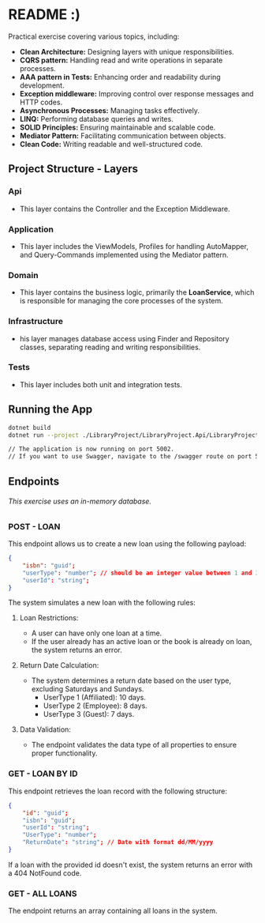 # README :)

Practical exercise covering various topics, including:

- **Clean Architecture:** Designing layers with unique responsibilities.
- **CQRS pattern:** Handling read and write operations in separate processes.
- **AAA pattern in Tests:** Enhancing order and readability during development.
- **Exception middleware:** Improving control over response messages and HTTP codes.
- **Asynchronous Processes:** Managing tasks effectively.
- **LINQ:** Performing database queries and writes.
- **SOLID Principles:** Ensuring maintainable and scalable code.
- **Mediator Pattern:** Facilitating communication between objects.
- **Clean Code:** Writing readable and well-structured code.

## Project Structure - Layers
### Api
- This layer contains the Controller and the Exception Middleware.
 
### Application
- This layer includes the ViewModels, Profiles for handling AutoMapper, and Query-Commands implemented using the Mediator pattern.

### Domain
- This layer contains the business logic, primarily the **LoanService**, which is responsible for managing the core processes of the system.

### Infrastructure
- his layer manages database access using Finder and Repository classes, separating reading and writing responsibilities.

### Tests
- This layer includes both unit and integration tests.

## Running the App
```sh
dotnet build
dotnet run --project ./LibraryProject/LibraryProject.Api/LibraryProject.Api.csproj

// The application is now running on port 5002.
// If you want to use Swagger, navigate to the /swagger route on port 5002.
```

## Endpoints
###### This exercise uses an in-memory database.

### POST - LOAN
This endpoint allows us to create a new loan using the following payload:

```json
{
    "isbn": "guid";
    "userType": "number"; // should be an integer value between 1 and 3
    "userId": "string";
}
```

The system simulates a new loan with the following rules:

1. Loan Restrictions:

    - A user can have only one loan at a time.
    - If the user already has an active loan or the book is already on loan, the system returns an error.

2. Return Date Calculation:

    - The system determines a return date based on the user type, excluding Saturdays and Sundays.
        - UserType 1 (Affiliated): 10 days.
        - UserType 2 (Employee): 8 days.
        - UserType 3 (Guest): 7 days.

3. Data Validation:

    - The endpoint validates the data type of all properties to ensure proper functionality.

### GET - LOAN BY ID
This endpoint retrieves the loan record with the following structure:

```json
{
    "id": "guid";
    "isbn": "guid";
    "userId": "string";
    "UserType": "number";
    "ReturnDate": "string"; // Date with format dd/MM/yyyy
}
```

If a loan with the provided id doesn't exist, the system returns an error with a 404 NotFound code.

### GET - ALL LOANS
The endpoint returns an array containing all loans in the system.

